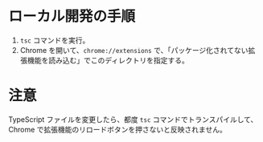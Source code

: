 # ローカル開発の手順

1. `tsc` コマンドを実行。
2. Chrome を開いて、`chrome://extensions` で、「パッケージ化されてない拡張機能を読み込む」でこのディレクトリを指定する。

# 注意

TypeScript ファイルを変更したら、都度 `tsc` コマンドでトランスパイルして、Chrome で拡張機能のリロードボタンを押さないと反映されません。
